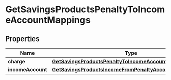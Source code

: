 
# GetSavingsProductsPenaltyToIncomeAccountMappings

## Properties
| Name | Type | Description | Notes |
| ------------ | ------------- | ------------- | ------------- |
| **charge** | [**GetSavingsProductsPenaltyToIncomeAccountMappingsCharge**](GetSavingsProductsPenaltyToIncomeAccountMappingsCharge.md) |  |  [optional] |
| **incomeAccount** | [**GetSavingsProductsIncomeFromPenaltyAccount**](GetSavingsProductsIncomeFromPenaltyAccount.md) |  |  [optional] |



